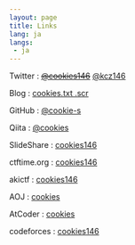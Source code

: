 ```yaml
---
layout: page
title: Links
lang: ja
langs:
 - ja
---
```


Twitter
: ~~[@cookies146](https://twitter.com/cookies146/)~~ [@kcz146](https://twitter.com/kcz146/)

Blog
: [cookies.txt     .scr](http://cookies.hatenablog.jp/)

GitHub
: [@cookie-s](https://github.com/cookie-s/)

Qiita
: [@cookies](http://qiita.com/cookies)

SlideShare
: [cookies146](https://www.slideshare.net/MasashiIkarashi)

ctftime.org
: [cookies146](https://ctftime.org/user/1937)

akictf
: [cookies146](http://ctf.katsudon.org/user/cookies146)

AOJ
: [cookies](http://judge.u-aizu.ac.jp/onlinejudge/user.jsp?id=cookies)

AtCoder
: [cookies](https://atcoder.jp/user/cookies)

codeforces
: [cookies146](http://codeforces.com/profile/cookies146)
